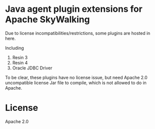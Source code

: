 # Java agent plugin extensions for Apache SkyWalking
Due to license incompatibilities/restrictions, some plugins are hosted in here.

Including
1. Resin 3
1. Resin 4
1. Oracle JDBC Driver

To be clear, these plugins have no license issue, but need Apache 2.0 uncompatible license Jar file to compile, which is not allowed to do in Apache. 

# License
Apache 2.0
